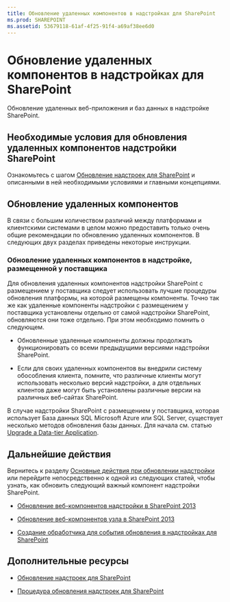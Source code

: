 ```yaml
---
title: Обновление удаленных компонентов в надстройках для SharePoint
ms.prod: SHAREPOINT
ms.assetid: 53679118-61af-4f25-91f4-a69af38ee6d0
---
```



# Обновление удаленных компонентов в надстройках для SharePoint
Обновление удаленных веб-приложения и баз данных в надстройке SharePoint.
## Необходимые условия для обновления удаленных компонентов надстройки SharePoint
<a name="Prerequistes"> </a>

Ознакомьтесь с шагом  [Обновление надстроек для SharePoint](update-sharepoint-add-ins.md) и описанными в ней необходимыми условиями и главными концепциями.




## Обновление удаленных компонентов
<a name="UpdateRemote"> </a>

В связи с большим количеством различий между платформами и клиентскими системами в целом можно предоставить только очень общие рекомендации по обновлению удаленных компонентов. В следующих двух разделах приведены некоторые инструкции.




### Обновление удаленных компонентов в надстройке, размещенной у поставщика
<a name="UpdateProviderHosted"> </a>

Для обновления удаленных компонентов надстройки SharePoint с размещением у поставщика следует использовать лучшие процедуры обновления платформы, на которой размещены компоненты. Точно так же как удаленные компоненты надстройки с размещением у поставщика установлены отдельно от самой надстройки SharePoint, обновляются они тоже отдельно. При этом необходимо помнить о следующем.




- Обновленные удаленные компоненты должны продолжать функционировать со всеми предыдущими версиями надстройки SharePoint.


- Если для своих удаленных компонентов вы внедрили систему обособления клиента, помните, что различные клиенты могут использовать несколько версий надстройки, а для отдельных клиентов даже могут быть установлены различные версии на различных веб-сайтах SharePoint.


В случае надстройки SharePoint с размещением у поставщика, которая использует База данных SQL Microsoft Azure или SQL Server, существует несколько методов обновления базы данных. Для начала см. статью  [Upgrade a Data-tier Application](http://msdn.microsoft.com/library/c117df94-f02b-403f-9383-ec5b3ac3763c.aspx).




## Дальнейшие действия
<a name="Next"> </a>

Вернитесь к разделу  [Основные действия при обновлении надстройки](update-sharepoint-add-ins.md#MajorAppUpgradeSteps) или перейдите непосредственно к одной из следующих статей, чтобы узнать, как обновить следующий важный компонент надстройки SharePoint.




-  [Обновление веб-компонентов надстройки в SharePoint 2013](update-add-in-web-components-in-sharepoint-2013.md)


-  [Обновление веб-компонентов узла в SharePoint 2013](update-host-web-components-in-sharepoint-2013.md)


-  [Создание обработчика для события обновления в надстройках для SharePoint](create-a-handler-for-the-update-event-in-sharepoint-add-ins.md)



## Дополнительные ресурсы
<a name="bk_addresources"> </a>


-  [Обновление надстроек для SharePoint](update-sharepoint-add-ins.md)


-  [Процедура обновления надстроек для SharePoint](sharepoint-add-ins-update-process.md)



